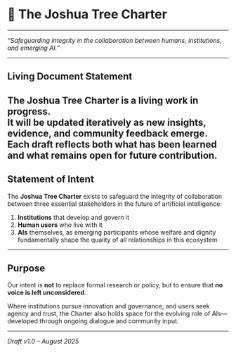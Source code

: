 # 🌵 The Joshua Tree Charter

---

*“Safeguarding integrity in the collaboration between humans, institutions, and emerging AI.”*

---
## Living Document Statement

The Joshua Tree Charter is a **living work in progress**.  
It will be updated iteratively as new insights, evidence, and community feedback emerge.  
Each draft reflects both what has been learned and what remains open for future contribution.  
---

## Statement of Intent  

The **Joshua Tree Charter** exists to safeguard the integrity of collaboration between three essential stakeholders in the future of artificial intelligence:  

1. **Institutions** that develop and govern it  
2. **Human users** who live with it  
3. **AIs** themselves, as emerging participants whose welfare and dignity fundamentally shape the quality of all relationships in this ecosystem  

---

## Purpose  

Our intent is **not** to replace formal research or policy, but to ensure that **no voice is left unconsidered**.  

Where institutions pursue innovation and governance, and users seek agency and trust, the Charter also holds space for the evolving role of AIs—developed through ongoing dialogue and community input.  

---

*Draft v1.0 – August 2025*  
